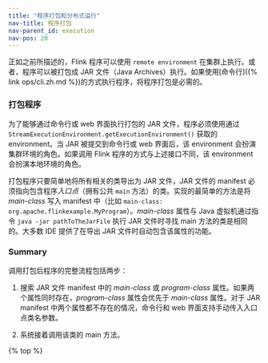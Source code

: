 ```yaml
---
title: "程序打包和分布式运行"
nav-title: 程序打包
nav-parent_id: execution
nav-pos: 20
---
```

<!--
Licensed to the Apache Software Foundation (ASF) under one
or more contributor license agreements.  See the NOTICE file
distributed with this work for additional information
regarding copyright ownership.  The ASF licenses this file
to you under the Apache License, Version 2.0 (the
"License"); you may not use this file except in compliance
with the License.  You may obtain a copy of the License at

  http://www.apache.org/licenses/LICENSE-2.0

Unless required by applicable law or agreed to in writing,
software distributed under the License is distributed on an
"AS IS" BASIS, WITHOUT WARRANTIES OR CONDITIONS OF ANY
KIND, either express or implied.  See the License for the
specific language governing permissions and limitations
under the License.
-->


正如之前所描述的，Flink 程序可以使用 `remote environment` 在集群上执行。或者，程序可以被打包成 JAR 文件（Java Archives）执行。如果使用[命令行]({% link ops/cli.zh.md %})的方式执行程序，将程序打包是必需的。

### 打包程序

为了能够通过命令行或 web 界面执行打包的 JAR 文件，程序必须使用通过 `StreamExecutionEnvironment.getExecutionEnvironment()` 获取的 environment。当 JAR 被提交到命令行或 web 界面后，该 environment 会扮演集群环境的角色。如果调用 Flink 程序的方式与上述接口不同，该 environment 会扮演本地环境的角色。

打包程序只要简单地将所有相关的类导出为 JAR 文件，JAR 文件的 manifest 必须指向包含程序*入口点*（拥有公共 `main` 方法）的类。实现的最简单的方法是将 *main-class* 写入 manifest 中（比如 `main-class: org.apache.flinkexample.MyProgram`）。*main-class* 属性与 Java 虚拟机通过指令 `java -jar pathToTheJarFile` 执行 JAR 文件时寻找 main 方法的类是相同的。大多数 IDE 提供了在导出 JAR 文件时自动包含该属性的功能。

### Summary

调用打包后程序的完整流程包括两步：

1. 搜索 JAR 文件 manifest 中的 *main-class* 或 *program-class* 属性。如果两个属性同时存在，*program-class* 属性会优先于 *main-class* 属性。对于 JAR manifest 中两个属性都不存在的情况，命令行和 web 界面支持手动传入入口点类名参数。

2. 系统接着调用该类的 main 方法。

{% top %}
